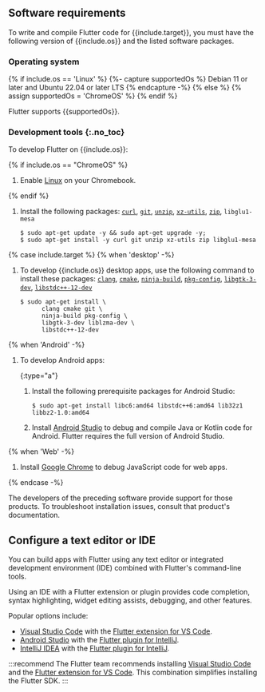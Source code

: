 ## Software requirements

To write and compile Flutter code for {{include.target}},
you must have the following version of {{include.os}} and the listed
software packages.

### Operating system

{% if include.os == 'Linux' %}
{%- capture supportedOs %}
Debian 11 or later
and Ubuntu 22.04 or later LTS
{% endcapture -%}
{% else %}
{% assign supportedOs = 'ChromeOS' %}
{% endif %}

Flutter supports {{supportedOs}}.

### Development tools {:.no_toc}

To develop Flutter on {{include.os}}:

{% if include.os == "ChromeOS" %}

1. Enable [Linux][] on your Chromebook.

{% endif %}

1. Install the following packages:
   [`curl`][curl], [`git`][git], [`unzip`][unzip], [`xz-utils`][xz], [`zip`][zip], `libglu1-mesa`

   ```console
   $ sudo apt-get update -y && sudo apt-get upgrade -y;
   $ sudo apt-get install -y curl git unzip xz-utils zip libglu1-mesa
   ```

{% case include.target %}
{% when 'desktop' -%}

1. To develop {{include.os}} desktop apps, use the
   following command to install these packages:
   [`clang`][clang],
   [`cmake`][cmake],
   [`ninja-build`][ninjabuild],
   [`pkg-config`][pkg-config],
   [`libgtk-3-dev`][gtk3],
   [`libstdc++-12-dev`][libstdc]

   ```console
   $ sudo apt-get install \
         clang cmake git \
         ninja-build pkg-config \
         libgtk-3-dev liblzma-dev \
         libstdc++-12-dev
   ```

[clang]: https://clang.llvm.org/
[cmake]: https://cmake.org/
[gtk3]: https://www.gtk.org/docs/installations/linux#installing-gtk3-from-packages
[ninjabuild]: https://ninja-build.org/
[pkg-config]: https://www.freedesktop.org/wiki/Software/pkg-config/
[libstdc]: https://packages.debian.org/sid/libstdc++-12-dev

{% when 'Android' -%}

1. To develop Android apps:

   {:type="a"}
   1. Install the following prerequisite packages for Android Studio:

      ```console
      $ sudo apt-get install libc6:amd64 libstdc++6:amd64 lib32z1 libbz2-1.0:amd64
      ```

   1. Install [Android Studio][] to
      debug and compile Java or Kotlin code for Android.
      Flutter requires the full version of Android Studio.

{% when 'Web' -%}

1. Install [Google Chrome][] to debug JavaScript code for web apps.

{% endcase -%}

The developers of the preceding software provide support for those products.
To troubleshoot installation issues, consult that product's documentation.

[Linux]: https://support.google.com/chromebook/answer/9145439
[curl]: https://curl.se/
[git]: https://git-scm.com/
[unzip]: https://linux.die.net/man/1/unzip
[xz]: https://tukaani.org/xz/
[zip]: https://linux.die.net/man/1/zip
[Android Studio]: https://developer.android.com/studio/
[Google Chrome]: https://www.google.com/chrome/dr/download/

## Configure a text editor or IDE

You can build apps with Flutter using any text editor or
integrated development environment (IDE) combined with
Flutter's command-line tools.

Using an IDE with a Flutter extension or plugin provides code completion,
syntax highlighting, widget editing assists, debugging, and other features.

Popular options include:

* [Visual Studio Code][vscode] with the [Flutter extension for VS Code][].
* [Android Studio][] with the [Flutter plugin for IntelliJ][].
* [IntelliJ IDEA][] with the [Flutter plugin for IntelliJ][].

:::recommend
The Flutter team recommends installing
[Visual Studio Code][vscode] and the [Flutter extension for VS Code][].
This combination simplifies installing the Flutter SDK.
:::

[IntelliJ IDEA]: https://www.jetbrains.com/help/idea/installation-guide.html
[vscode]: https://code.visualstudio.com/docs/setup/linux
[Flutter extension for VS Code]: https://marketplace.visualstudio.com/items?itemName=Dart-Code.flutter
[Flutter plugin for IntelliJ]: https://plugins.jetbrains.com/plugin/9212-flutter
